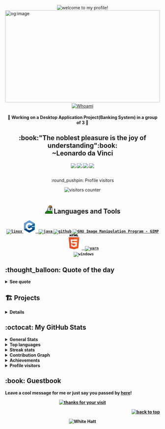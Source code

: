  <div id="top"></div>
<div align="center" ><img width="100%" height="190" alt="welcome to my profile!" src="https://thumbs.dreamstime.com/b/code-43591556.jpg"></div>
<a>
<img title="og:image" src="https://github.githubassets.com/images/modules/site/social-cards/github-social.png" width="100%" height="300"/></a>
<div align="center">
    <a href="https://git.io/typing-svg"><img src="https://readme-typing-svg.herokuapp.com?font=Roboto+Slab&color=%237E3ACE&size=30&center=true&vCenter=true&width=450&lines=Whoami+?;Well+Hello+Sapien;I'm+Priya+Bharti;A+Student+in;Computer+Science+Engineering;and+.+.+.+.;An+Indian+!;So+come+on+in+let+'+s+explore" alt="Whoami"></a>
</div>



<div id="header" align="center" bgcolor="black">
 <h4> 🌱 Working on a Desktop Application Project(Banking System) in a group of 3 🌱</h4>
  <h2> :book:"The noblest pleasure is the joy of understanding":book:<br/>
            ~Leonardo da Vinci</h3>
  </h2>
</div>                                                   



<!--CONTACT INFORMATION -->  

<div align="center" id="badges" width="200">
 <a href="https://twitter.com/priyabharti1111?t=bD4RyW9zx79FYVMa1lB5LA&s=09">
  <img align="center" width="40px" src="https://cdn4.iconfinder.com/data/icons/social-media-flat-7/64/Social-media_Twitter-512.png"/>
 </a>
      
<a href="sagunn1111@gmail.com">
  <img align="center" width="40px" src="https://logos-world.net/wp-content/uploads/2020/11/Gmail-Logo.png"/>
</a>
 <a href="https://www.linkedin.com/in/priya-bharti-292051209">
 
  <img align="center" width="40px" src="https://pngimg.com/uploads/linkedIn/linkedIn_PNG8.png"/>
</a>

<a href="https://www.instagram.com/priyabharti_11/">
   <img align="center" width="40px" src="https://www.pngjoy.com/pngm/791/9394929_png-images-instagram-ios-logo-png-hd-png.png"/>
   </a>
    
 </div>
<br/>

<!-- PROFILE VIEWS -->

<p align="center">:round_pushpin: Profile visitors</p>
<div align="center">
    <img alt="visitors counter" src="https://profile-counter.glitch.me/priyabharti11/count.svg">
</div>

<h2></h2>


<!--LANGUAGES AND TOOLS -->

<h2 align="center"> <b> <img src="https://raw.githubusercontent.com/ItsAnunesS/ItsAnunesS/master/src/img/parrots/flags/indiaparrot.gif" width="30" height="40"/>Languages and Tools<b/></h2>
<p align="center">

<a href="https://www.kernel.org/doc/html/latest/" target="_blank">
<code><img title="Linux" alt="linux" width="45px" src="https://cdn.jsdelivr.net/gh/devicons/devicon/icons/linux/linux-original.svg" /></code>
</a> 
  
<a href="https://www.w3schools.com/cpp/" target="_blank">
<code><img title="C++" src="https://raw.githubusercontent.com/devicons/devicon/master/icons/cplusplus/cplusplus-original.svg" alt="cplusplus" width="40" height="40"/> </code>
</a> 
  
<a href="https://docs.oracle.com/javase/tutorial/" target="_blank">
  <code><img title="java" alt="java" width="40px" src="https://logospng.org/download/java/logo-java-4096.png" /></code>
</a>
 
<a href="https://www.javatpoint.com/github" target="_blank"> 
 <code><img title="GitHub" alt="github" width="40px" src="https://cdn4.iconfinder.com/data/icons/iconsimple-logotypes/512/github-1024.png" /></code>
 </a>
  
<a href="https://www.atlassian.com/software/confluence?gclid=c3f70753c02c1090659565b6d040432e&gclsrc=3p.ds&&adgroup=1306220045966618&campaign=380755106&creative=81638805016719&device=c&keyword=%2Bconfluence&ds_k=%2Bconfluence&matchtype=p&network=o&ds_kids=p54414099851&ds_e=MICROSOFT&ds_eid=700000001721838&ds_e1=MICROSOFT&msclkid=c3f70753c02c1090659565b6d040432e" target="_blank">
  <code><img title="Confluence Collaboration" alt="GNU Image Manipulation Program - GIMP" width="50px" src="https://clipground.com/images/confluence-logo-8.png" alt="confluence" /></code>
</a> 
  
<a href="https://www.w3.org/html/" target="_blank">
  <code><img title="Html" width="50px" src="https://raw.githubusercontent.com/devicons/devicon/master/icons/html5/html5-original-wordmark.svg" alt="Html"/></code>
</a> 


<a href="https://netbeans.info/kb/index.html" target="_blank">
<code> <img title="NetBeans" alt="yarn" width="40px" src="https://sc.filehippo.net/images/t_app-logo-l,f_auto,dpr_auto/p/8a766988-96d4-11e6-b61a-00163ec9f5fa/3347741373/netbeans-1.png" />
</code>
</a> 

<a >
   <code> <img title="windows" alt="windows" width="40px" src="https://cdn.freebiesupply.com/logos/large/2x/microsoft-windows-22-logo-png-transparent.png"/></code>
   </a>



 <!-- QUOTE -->
  <!-- <details open> writing this will keep the section open by default-->
  
  <h2>:thought_balloon: Quote of the day</h2>
<details>
<summary>See quote</summary>
    <a href="https://github.com/piyushsuthar/github-readme-quotes">
        <img width="100%" height= "290" src="https://quotefancy.com/media/wallpaper/3840x2160/2002685-Pablo-Picasso-Quote-Everything-you-can-imagine-is-real.jpg" alt="quotes card">
    </a>
</details>


<!--PROJECTS-->


<summary><h2>🏗️ Projects</h2></summary>
<details>
<h5>- Sign Up & Sign In : https://github.com/priyabharti11/JDBC-SignUp-SignIn<br><br>- Registration Form : https://github.com/priyabharti11/Registraion-Form<br><br>- Atm : https://github.com/priyabharti11/Atm<br><br>- Marksheet Design : https://github.com/priyabharti11/Marksheet-Design<br><br>- Basic Desktop Calculator : https://github.com/priyabharti11/Basic-Desktop-Calculator<br><br>- Banking System ( Ongoing ): https://github.com/priyabharti11/BankingSystem</h5>
</details>


 <!-- GITHUB STATS -->

  
<summary><h2>:octocat: My GitHub Stats</h2></summary>
<details>
<summary>General Stats</summary>

<div alig="center">
    <a href="https://github.com/anuragjha/github-readme-stats">
        <img height=180em src="https://github-readme-stats.vercel.app/api?username=priyabharti11&theme=midnight-purple" alt="my github stats"/>
    </a>
</div>
</details>




<!-- LANGUAGES AND TOOLS -->




<details>
<summary>Top languages</summary>
    <a href="https://github.com/anuraghazra/github-readme-stats">
        <img height=180em src="https://github-readme-stats.vercel.app/api/top-langs/?username=priyabharti11&theme=midnight-purple&hide_border=true&layout=compact&custom_title=Most+Used+Languages*&langs_count=10" alt="most used languages" />
    </a>
   <p><b>*Note:</b> Top languages is only a metric of the languages my public code consists of and doesn't reflect experience or skill level.</p>
</details>



<!-- STREAKS -->



<details>
<summary>Streak stats</summary>
    <a href="https://github.com/DenverCoder1/github-readme-streak-stats">
        <img height=180em src="https://github-readme-streak-stats.herokuapp.com/?user=priyabharti11&theme=midnight-purple&hide_border=true" alt="streak stats"/>
    </a>
</details>



<!-- CONTRIBUTION GRAPH -->



<details>
<summary>Contribution Graph</summary>
<a href="https://github.com/ashutosh00710/github-readme-activity-graph">
    <img alt="github activity graph" src="https://activity-graph.herokuapp.com/graph?username=priyabharti11&area=true&hide_border=true&bg_color=000&line=7E3ACE&point=1E0E31&color=7E3aCE&area_color=7E3ACE">
</a>
</details>



<!-- ACHIEVEMENTS -->



<details>
<summary>Achievements</summary>
<a href="https://github-profile-trophy.vercel.app/?username=ryo-ma&theme=algolia">
    <img  alt="github trophies" src="https://github-profile-trophy.vercel.app/?username=priyabharti11&column=7">
</a>
</details>


<!-- PROFILE VISITORS -->




<details>
<summary>Profile visitors</summary>
<p align="center">:round_pushpin: Profile visitors</p>
<div align="center">
    <img alt="visitors counter" src="https://profile-counter.glitch.me/priyabharti11/count.svg">
</div>
</details>



<!-- GUEST BOOK -->



<h2>:book: Guestbook</h2>
<p>Leave a cool message for me or just say you passed by <a href="https://github.com/priyabharti11/priyabharti11/issues/new?template=guestbook-entry.md">here</a>!</p>




<!-- THANKS FOR YOUR VISIT -->



<div align="center">
     <a href="https://git.io/typing-svg">
       <img alt="thanks for your visit" src="https://readme-typing-svg.herokuapp.com?font=Roboto+Slab&color=%237E3ACE&size=24&center=true&vCenter=true&width=300&lines=Thanks+for+your+visit!" >
    </a>
</div>



<!-- BACK TO TOP CODE -->



<p align="right">
  <a href="#top"><img src="https://img.shields.io/static/v1?label&message=back+to+top&color=7E3ACE&style=flat&logo" alt="back to top" />
  </a>
</p>


 <!-- WHITE HAT IMAGE-->


<div align="center" ><img alt="White Hatt" width="100%" height="300" src="https://2.bp.blogspot.com/-H8_IT6H_aFE/WkbTxoUT3_I/AAAAAAAAN0A/ylUApHjdmEEImgQ4yqfdNJZYpt6LaOrSACK4BGAYYCw/s1600/Achievements%2B%2526%2BCertification%2B%25C3%25A2%25C2%a2580%25C2%2593%2Bsornram9254-772986.jpg"></div>
